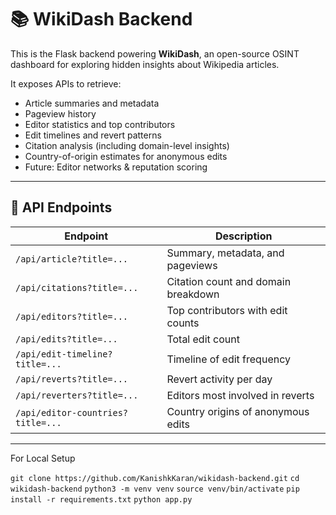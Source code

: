 # 📚 WikiDash Backend

This is the Flask backend powering **WikiDash**, an open-source OSINT dashboard for exploring hidden insights about Wikipedia articles.

It exposes APIs to retrieve:

- Article summaries and metadata
- Pageview history
- Editor statistics and top contributors
- Edit timelines and revert patterns
- Citation analysis (including domain-level insights)
- Country-of-origin estimates for anonymous edits
- Future: Editor networks & reputation scoring

---

## 🚀 API Endpoints

| Endpoint | Description |
|----------|-------------|
| `/api/article?title=...` | Summary, metadata, and pageviews |
| `/api/citations?title=...` | Citation count and domain breakdown |
| `/api/editors?title=...` | Top contributors with edit counts |
| `/api/edits?title=...` | Total edit count |
| `/api/edit-timeline?title=...` | Timeline of edit frequency |
| `/api/reverts?title=...` | Revert activity per day |
| `/api/reverters?title=...` | Editors most involved in reverts |
| `/api/editor-countries?title=...` | Country origins of anonymous edits |

---

For Local Setup


```git clone https://github.com/KanishkKaran/wikidash-backend.git```
```cd wikidash-backend```
```python3 -m venv venv```
```source venv/bin/activate```
```pip install -r requirements.txt```
```python app.py```
